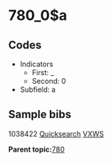 # 780\_0$a

## Codes

-   Indicators
    -   First: \_
    -   Second: 0
-   Subfield: a

## Sample bibs

1038422 [Quicksearch](https://search.library.yale.edu/catalog/1038422) [VXWS](http://prodorbis.library.yale.edu:7014/vxws/GetHoldingsService?bibId=1038422)

**Parent topic:**[780](../../tags/780/780.md)

